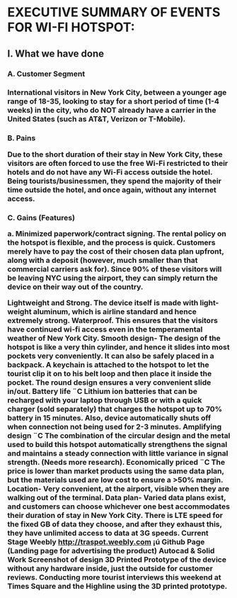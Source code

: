 # EXECUTIVE SUMMARY OF EVENTS FOR WI-FI HOTSPOT: 
<h2> I. What we have done 
  <h3>A. Customer Segment<h3/>

International visitors in New York City, between a younger age range of 18-35, looking to stay for a short period of time (1-4 weeks) in the city, who do NOT already have a carrier in the United States (such as AT&T, Verizon or T-Mobile).

  <h3>B. Pains

Due to the short duration of their stay in New York City, these visitors are often forced to use the free Wi-Fi restricted to their hotels and do not have any Wi-Fi access outside the hotel. Being tourists/businessmen, they spend the majority of their time outside the hotel, and once again, without any internet access.

<h3>C. Gains (Features) 

   <b><p>a. Minimized paperwork/contract signing.</b> The rental policy on the hotspot is flexible, and the process is quick. Customers merely have to pay the cost of their chosen data plan upfront, along with a deposit (however, much smaller than that commercial carriers ask for). Since 90% of these visitors will be leaving NYC using the airport, they can simply return the device on their way out of the country.</p>
Lightweight and Strong. The device itself is made with light-weight aluminum, which is airline standard and hence extremely strong.
Waterproof. This ensures that the visitors have continued wi-fi access even in the temperamental weather of New York City.
 Smooth design- The design of the hotspot is like a very thin cylinder, and hence it slides into most pockets very conveniently. It can also be safely placed in a backpack. A keychain is attached to the hotspot to let the tourist clip it on to his belt loop and then place it inside the pocket. The round design ensures a very convenient slide in/out.
Battery life ¨C Lithium ion batteries that can be recharged with your laptop through USB or with a quick charger (sold separately) that charges the hotspot up to 70% battery in 15 minutes. Also, device automatically shuts off when connection not being used for 2-3 minutes.
Amplifying design ¨C The combination of the circular design and the metal used to build this hotspot automatically strengthens the signal and maintains a steady connection with little variance in signal strength. (Needs more research).
Economically priced ¨C The price is lower than market products using the same data plan, but the materials used are low cost to ensure a >50% margin.
Location- Very convenient, at the airport, visible when they are walking out of the terminal.
Data plan- Varied data plans exist, and customers can choose whichever one best accommodates their duration of stay in New York City. There is LTE speed for the fixed GB of data they choose, and after they exhaust this, they have unlimited access to data at 3G speeds.
Current Stage
Weebly 
http://traspot.weebly.com
¡ú Github Page (Landing page for advertising the product)
Autocad & Solid Work
Screenshot of design
3D Printed Prototype of the device without any hardware inside, just the outside for customer reviews. 
Conducting more tourist interviews this weekend at Times Square and the Highline using the 3D printed prototype. 
